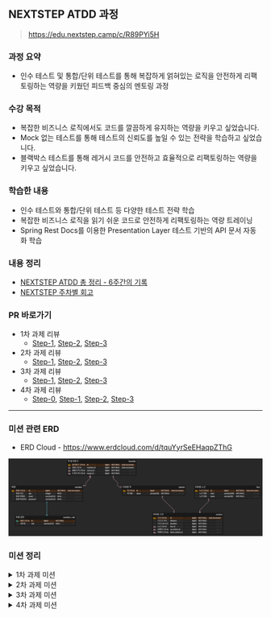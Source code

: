 ## NEXTSTEP ATDD 과정
> https://edu.nextstep.camp/c/R89PYi5H


### 과정 요약
- 인수 테스트 및 통합/단위 테스트를 통해 복잡하게 얽혀있는 로직을 안전하게 리팩토링하는 역량을 키웠던 피드백 중심의 멘토링 과정

### 수강 목적
- 복잡한 비즈니스 로직에서도 코드를 깔끔하게 유지하는 역량을 키우고 싶었습니다.
- Mock 없는 테스트를 통해 테스트의 신뢰도를 높일 수 있는 전략을 학습하고 싶었습니다.
- 블랙박스 테스트를 통해 레거시 코드를 안전하고 효율적으로 리팩토링하는 역량을 키우고 싶었습니다.


### 학습한 내용
- 인수 테스트와 통합/단위 테스트 등 다양한 테스트 전략 학습
- 복잡한 비즈니스 로직을 읽기 쉬운 코드로 안전하게 리팩토링하는 역량 트레이닝
- Spring Rest Docs를 이용한 Presentation Layer 테스트 기반의 API 문서 자동화 학습

### 내용 정리
- [NEXTSTEP ATDD 총 정리 - 6주간의 기록](https://velog.io/@beomdrive/NEXTSTEP-ATDD-Final)
- [NEXTSTEP 주차별 회고](https://velog.io/@beomdrive?tag=NEXTSTEP)


### PR 바로가기
- 1차 과제 리뷰
  - [Step-1](https://github.com/next-step/atdd-subway-map/pull/604), [Step-2](https://github.com/next-step/atdd-subway-map/pull/685), [Step-3](https://github.com/next-step/atdd-subway-map/pull/710)
- 2차 과제 리뷰
  - [Step-1](https://github.com/next-step/atdd-subway-path/pull/481), [Step-2](https://github.com/next-step/atdd-subway-path/pull/514), [Step-3](https://github.com/next-step/atdd-subway-path/pull/525)
- 3차 과제 리뷰
  - [Step-1](https://github.com/next-step/atdd-subway-favorite/pull/413), [Step-2](https://github.com/next-step/atdd-subway-favorite/pull/440), [Step-3](https://github.com/next-step/atdd-subway-favorite/pull/451)
- 4차 과제 리뷰
  - [Step-0](https://github.com/next-step/atdd-subway-fare/pull/320), [Step-1](https://github.com/next-step/atdd-subway-fare/pull/331), [Step-2](https://github.com/next-step/atdd-subway-fare/pull/333), [Step-3](https://github.com/next-step/atdd-subway-fare/pull/337)


---

### 미션 관련 ERD
- ERD Cloud - https://www.erdcloud.com/d/tquYyrSeEHaqpZThG

<img src="images/DB-ERD.png">

### 미션 정리


<details>
<summary>1차 과제 미션</summary>
<div markdown="1">     

### STEP 1
- [x] 지하철역 목록 조회 인수 테스트 작성하기
- [x] 지하철역 삭제 인수 테스트 작성하기

### STEP 2
- [x] 지하철 노선 생성하기
  - [x] 노선 생성 시 들어온 역 정보들을 상행종점역과 하행종점역으로 등록하기
- [x] 지하철 노선 목록 조회하기
- [x] 지하철 노선 조회하기
- [x] 지하철 노선 수정하기
- [x] 지하철 노선 삭제하기
- [x] 인수 테스트 격리하기

### STEP 3
- [x] 지하철 구간 등록하기
  - [x] 새로운 구간의 상행역은 해당 노선에 등록되어있는 하행 종점역이어야 한다.
  - [x] 새로운 구간의 하행역은 해당 노선에 등록되어있는 역일 수 없다.
- [x] 구간을 제거한다.
  - [x] 지하철 노선에 등록된 역(하행 종점역)만 제거할 수 있다. 즉, 마지막 구간만 제거할 수 있다.
  - [x] 지하철 노선에 상행 종점역과 하행 종점역만 있는 경우(구간이 1개인 경우) 역을 삭제할 수 없다.


</div>
</details>



<details>
<summary>2차 과제 미션</summary>
<div markdown="1">

### STEP 1
- [x]  구간 추가 제약사항 변경
    - [x]  기존에는 마지막 역을 기준으로만 구간 추가 →  위치와 상관 없이 추가 가능
    - [x]  새로운 역을 상행 종점으로 등록할 경우 맨 상위 구간으로 추가
    - [x]  새로운 역을 하행 종점으로 등록할 경우 맨 하위 구간으로 추가
    - [x]  사이에 끼울 경우 각 기존 구간의 상행역 or 하행역을 신규 구간 정보로 잘 변경
    - [x]  노선 조회 시 상행 좀점을 기준으로 역들이 잘 정렬되어 반환
- [x]  구간 추가 예외
    - [x]  상행역과 하행역 둘 중 하나도 포함되어있지 않으면 추가 불가
    - [x]  상행역과 하행역이 이미 노선에 모두 등록되어 있다면 추가 불가
    - [x]  역 사이에 새로운 역을 등록할 경우 기존 역 사이 길이보다 크거나 같으면 추가 불가

### STEP 2

- [x]  구간 삭제 제약 사항 변경
  - [x]  기존에는 마지막 역만 삭제 → 위치에 상관 없이 삭제 가능
  - [x]  종점이 제거될 경우 다음으로 오던 역이 종점이 되도록 구현
  - [x]  중간역이 제거될 경우 재배치
    - A - B - C 구간에서 B 제거 → A - C 로 재배치
    - 거리는 두 구간의 거리의 합 (A-B 거리 + B-C 거리)
- [x]  구간 삭제 예외
  - [x]  노선에 등록되어 있지 않은 역은 제거 불가
  - [x]  구간이 하나인 노선에서 구간 제거 불가

### STEP 3

- [x] 경로 조회 기능
  - [x] 출발역 id와 도착역 id로 요청하면 출발역 <-> 도착역까지의 경로에 있는 역 목록이 검색됨 (stations)
  - [x] 조회한 경로 구간의 총 거리 (distance)
- [x] 경로 조회 예외
  - [x] 출발역과 도착역이 같은 경우
  - [x] 출발역과 도착역이 연결이 되어 있지 않은 경우
  - [x] 존재하지 않은 출발역이나 도착역을 조회할 경우

</div>
</details>

<details>
<summary>3차 과제 미션</summary>
<div markdown="1">     

### STEP 1
- [x] 로그인
  - [x] 토큰 생성 API
    - 아이디와 패스워드를 이용하여 토큰 생성
  - [x] 내 정보 조회 API
    - 로그인 시 생성된 토큰을 이용하여 내 정보 조회

### STEP 2
- [x] GitHub 로그인 검증 인수 테스트
- [x] Github를 이용한 로그인 구현 (토큰 발행)
- [x] 가입이 되어있지 않은 경우 회원 가입으로 진행 후 토큰 발행

### STEP 3
- [x] 경로 즐겨 찾기
  - [x] 즐겨 찾기 생성
  - [x] 즐겨 찾기 조회
  - [x] 즐겨 찾기 삭제
  - [x] 내 정보 관리 / 즐겨 찾기 기능은 로그인 된 상태에서만 가능
- [x] 예외
  - [x] 비로그인이거나 유효하지 않을 경우 401 Unauthorized 응답

</div>
</details>


<details>
<summary>4차 과제 미션</summary>
<div markdown="1">     

### STEP 0
- [x] 경로 조회 기능 문서화

### STEP 1
- [x] 구간 추가 시 소요시간 정보도 추가하도록 변경
- [x] 구간 삭제 시 소요시간 정보도 합쳐지도록 변경
- [x] 노선 추가 시 소요시간 정보도 추가하도록 변경
- [x] 경로 조회 타입 추가
  - [x] 인수 테스트 수정
  - [x] 문서화
  - [x] 기능 구현
    - [x] 소요 시간으로 가중치를 측정하는 메서드 추가
    - [x] 타입에 맞게 조회 메서드를 사용하도록 변경

### STEP 2
- [x] 최단 거리 경로 조회 응답 결과에 요금 정보 추가
  - [x] 인수 테스트 수정
  - [x] 문서화 테스트에 응답 결과 수정
  - [x] 요금 계산 메서드 TDD (단위 테스트)
  - [x] 요금 조회 리팩토링

  <br>

  ##### 요금 계산
  > distance 기본 단위를 km로 진행

  - 기본거리(10km 이내) : 기본운임 1250원
  - 이용 거리 초과 시 추가 운임 부과
    - 10km초과~50km까지 : 5km마다 100원 추가
    - 50km 초과 시 : 8km마다 100원 추가


### STEP 3
- [x] 노선별 추가 요금
  - [x] 노선 생성 시 추가 요금 정보 추가
  - [x] 요금 계산 시 추가 요금 반영
- [x] 연령별 요금 할인
  - [x] 로그인 된 사용자가 경로 조회를 할 경우 age 값 기준으로 할인 요금 계산

  <br>

  ##### 노선별 추가 요금
  - 신분당선 같이 추가 요금이 있는 노선을 이용할 경우 측정 된 요금 + {추가 요금} 계산
    - 노선별 추가 요금 정보 추가 (노선 생성 시)
    - 추가 요금이 있는 노선으로 환승하여 이용할 경우 가장 높은 금액의 추가 요금만 적용
      - ex) `0원`, `500원`, `900원`의 추가 요금이 있는 노선들을 환승할 경우 `1250원 + {기본 거리 초과액} + 900원`으로 계산
    - `1250원 + {기본 거리 초과액}`는 기존 계산 메서드 그대로 사용 후 추가 요금 반영

  ##### 로그인 사용자의 경우 연령별 요금으로 계산
  - 청소년 (13세 이상 ~ 19세 미만) : 운임 요금에서 350원 공제한 금액의 20% 할인
    - `(운임 요금 - 350원) * 0.8`
  - 어린이 (6세 이상 ~ 13세 미만) : 운임 요금에서 350원 공제한 금액의 50% 할인
    - `(운임 요금 - 350원) * 0.5`
  - 어린이 (6세 미만) : 무료
    - 개인적인 추가 요구 사항

</div>
</details>
